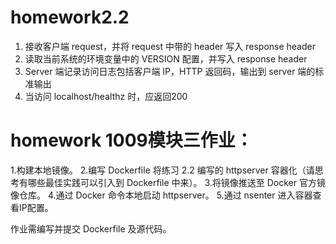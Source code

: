 # homework2.2 
1. 接收客户端 request，并将 request 中带的 header 写入 response header
2. 读取当前系统的环境变量中的 VERSION 配置，并写入 response header
3. Server 端记录访问日志包括客户端 IP，HTTP 返回码，输出到 server 端的标准输出
4. 当访问 localhost/healthz 时，应返回200


# homework 1009模块三作业：
1.构建本地镜像。
2.编写 Dockerfile 将练习 2.2 编写的 httpserver 容器化（请思考有哪些最佳实践可以引入到 Dockerfile 中来）。
3.将镜像推送至 Docker 官方镜像仓库。
4.通过 Docker 命令本地启动 httpserver。
5.通过 nsenter 进入容器查看IP配置。

作业需编写并提交 Dockerfile 及源代码。
